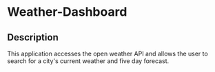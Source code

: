 # Weather-Dashboard

## Description

This application accesses the open weather API and allows the user to search for a city's current weather and five day forecast. 

